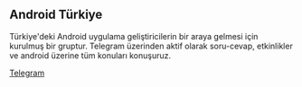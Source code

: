 
## Android Türkiye

Türkiye'deki Android uygulama geliştiricilerin bir araya gelmesi için kurulmuş bir gruptur. Telegram üzerinden aktif olarak soru-cevap, etkinlikler ve android üzerine tüm konuları konuşuruz.

[Telegram](https://t.me/androidturkey)

